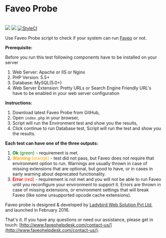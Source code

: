 # Faveo Probe

<br><img src="https://travis-ci.org/ladybirdweb/faveo-probe.svg?branch=master">&nbsp;<img src="https://img.shields.io/badge/License-OSL-blue.svg">&nbsp;<a href="https://styleci.io/repos/51975719/shield" target="_blank"><img src="https://styleci.io/repos/51975719/shield" alt="StyleCI"></a></br>

Use Faveo Probe script to check if your system can run [Faveo](https://www.faveohelpdesk.com) or not. 

**Prerequisite:**

Before you run this test following components have to be installed on your server

1. Web Server: Apache or IIS or Nginx
2. PHP Version: 5.5+
3. Database: MySQL(5.0+)
4. Web Server Extension: Pretty URLs or Search Engine Friendly URL's have to be enabled in your web server configuration

**Instructions:**

1. Download latest Faveo Probe from GitHub, 
2. Open ``index.php`` in your browser, 
3. Script will run the Environment test and show you the results, 
4. Click continue to run Database test, Script will run the test and show you the results.

**Each test can have one of the three outputs:**

1. <span style="color: green">**Ok** (green)</span> - requirement is met.
2. <span style="color: orange">**Warning** (orange)</span> - test did not pass, but Faveo does not require that environment option to run. Warnings are usually thrown in case of missing extensions that are optional, but good to have, or in cases in early warning about deprecated functionality.
3. <span style="color: red">**Error** (red)</span> - requirement is not met and you will not be able to run Faveo until you reconfigure your environment to support it. Errors are thrown in case of missing extensions, or environment settings that will break Faveo (like some unsupported opcode cache extensions).

Faveo probe is designed & developed by <a href="http://www.ladybirdweb.com" target="_blank">Ladybird Web Solution Pvt Ltd</a>, and launched in February 2016.

That's it. If you have any questions or need our assistance, please get in touch: [http://www.faveohelpdesk.com/contact-us/](http://www.faveohelpdesk.com/contact-us/).
